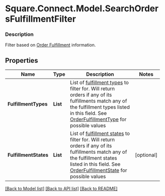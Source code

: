 # Square.Connect.Model.SearchOrdersFulfillmentFilter

### Description

Filter based on [Order Fulfillment](#type-orderfulfillment) information.

## Properties

Name | Type | Description | Notes
------------ | ------------- | ------------- | -------------
**FulfillmentTypes** | **List<string>** | List of [fulfillment types](#type-orderfulfillmenttype) to filter for. Will return orders if any of its fulfillments match any of the fulfillment types listed in this field. See [OrderFulfillmentType](#type-orderfulfillmenttype) for possible values | 
**FulfillmentStates** | **List<string>** | List of [fulfillment states](#type-orderfulfillmentstate) to filter for. Will return orders if any of its fulfillments match any of the fulfillment states listed in this field. See [OrderFulfillmentState](#type-orderfulfillmentstate) for possible values | [optional] 



[[Back to Model list]](../README.md#documentation-for-models) [[Back to API list]](../README.md#documentation-for-api-endpoints) [[Back to README]](../README.md)


